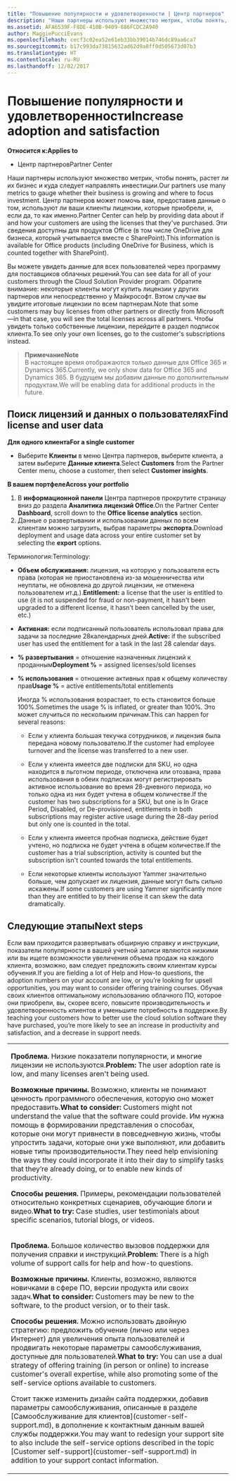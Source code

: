 ```yaml
---
title: "Повышение популярности и удовлетворенности | Центр партнеров"
description: "Наши партнеры используют множество метрик, чтобы понять, растет ли их бизнес и куда следует направлять инвестиции. Центр партнеров может помочь вам, предоставив данные о том, используют ли ваши клиенты лицензии, которые приобрели, и, если да, то как именно."
ms.assetid: AFA6539F-F8DE-410B-9409-886FCDC2A940
author: MaggiePucciEvans
ms.openlocfilehash: cecf3c02ea52e61eb33bb39014b746dc89aa6ca7
ms.sourcegitcommit: b17c993da73815632ad62d9a8ff0d505673d07b3
ms.translationtype: HT
ms.contentlocale: ru-RU
ms.lasthandoff: 12/02/2017
---
```

# <a name="increase-adoption-and-satisfaction"></a><span data-ttu-id="1f9b7-104">Повышение популярности и удовлетворенности</span><span class="sxs-lookup"><span data-stu-id="1f9b7-104">Increase adoption and satisfaction</span></span>

**<span data-ttu-id="1f9b7-105">Относится к:</span><span class="sxs-lookup"><span data-stu-id="1f9b7-105">Applies to</span></span>**

-  <span data-ttu-id="1f9b7-106">Центр партнеров</span><span class="sxs-lookup"><span data-stu-id="1f9b7-106">Partner Center</span></span>

<span data-ttu-id="1f9b7-107">Наши партнеры используют множество метрик, чтобы понять, растет ли их бизнес и куда следует направлять инвестиции.</span><span class="sxs-lookup"><span data-stu-id="1f9b7-107">Our partners use many metrics to gauge whether their business is growing and where to focus investment.</span></span> <span data-ttu-id="1f9b7-108">Центр партнеров может помочь вам, предоставив данные о том, используют ли ваши клиенты лицензии, которые приобрели, и, если да, то как именно.</span><span class="sxs-lookup"><span data-stu-id="1f9b7-108">Partner Center can help by providing data about if and how your customers are using the licenses that they've purchased.</span></span> <span data-ttu-id="1f9b7-109">Эти сведения доступны для продуктов Office (в том числе OneDrive для бизнеса, который учитывается вместе с SharePoint).</span><span class="sxs-lookup"><span data-stu-id="1f9b7-109">This information is available for Office products (including OneDrive for Business, which is counted together with SharePoint).</span></span>

<span data-ttu-id="1f9b7-110">Вы можете увидеть данные для всех пользователей через программу для поставщиков облачных решений.</span><span class="sxs-lookup"><span data-stu-id="1f9b7-110">You can see data for all of your customers through the Cloud Solution Provider program.</span></span> <span data-ttu-id="1f9b7-111">Обратите внимание: некоторые клиенты могут купить лицензии у других партнеров или непосредственно у Майкрософт. Вэтом случае вы увидите итоговые лицензии по всем партнерам.</span><span class="sxs-lookup"><span data-stu-id="1f9b7-111">Note that some customers may buy licenses from other partners or directly from Microsoft—in that case, you will see the total licenses across all partners.</span></span> <span data-ttu-id="1f9b7-112">Чтобы увидеть только собственные лицензии, перейдите в раздел подписок клиента.</span><span class="sxs-lookup"><span data-stu-id="1f9b7-112">To see only your own licenses, go to the customer's subscriptions instead.</span></span>

>**<span data-ttu-id="1f9b7-113">Примечание</span><span class="sxs-lookup"><span data-stu-id="1f9b7-113">Note</span></span>**<br> <span data-ttu-id="1f9b7-114">В настоящее время отображаются только данные для Office 365 и Dynamics 365.</span><span class="sxs-lookup"><span data-stu-id="1f9b7-114">Currently, we only show data for Office 365 and Dynamics 365.</span></span> <span data-ttu-id="1f9b7-115">В будущем мы добавим данные по дополнительным продуктам.</span><span class="sxs-lookup"><span data-stu-id="1f9b7-115">We will be enabling data for additional products in the future.</span></span>

## <a name="find-license-and-user-data"></a><span data-ttu-id="1f9b7-116">Поиск лицензий и данных о пользователях</span><span class="sxs-lookup"><span data-stu-id="1f9b7-116">Find license and user data</span></span>


**<span data-ttu-id="1f9b7-117">Для одного клиента</span><span class="sxs-lookup"><span data-stu-id="1f9b7-117">For a single customer</span></span>**

-   <span data-ttu-id="1f9b7-118">Выберите **Клиенты** в меню Центра партнеров, выберите клиента, а затем выберите **Данные клиента**.</span><span class="sxs-lookup"><span data-stu-id="1f9b7-118">Select **Customers** from the Partner Center menu, choose a customer, then select **Customer insights**.</span></span>

**<span data-ttu-id="1f9b7-119">В вашем портфеле</span><span class="sxs-lookup"><span data-stu-id="1f9b7-119">Across your portfolio</span></span>**

1.  <span data-ttu-id="1f9b7-120">В **информационной панели** Центра партнеров прокрутите страницу вниз до раздела **Аналитика лицензий Office**.</span><span class="sxs-lookup"><span data-stu-id="1f9b7-120">On the Partner Center **Dashboard**, scroll down to the **Office license analytics** section.</span></span>
2.  <span data-ttu-id="1f9b7-121">Данные о развертывании и использовании данных по всем клиентам можно загрузить, выбрав параметры **экспорта**.</span><span class="sxs-lookup"><span data-stu-id="1f9b7-121">Download deployment and usage data across your entire customer set by selecting the **export** options.</span></span>

<span data-ttu-id="1f9b7-122">Терминология:</span><span class="sxs-lookup"><span data-stu-id="1f9b7-122">Terminology:</span></span>

-   <span data-ttu-id="1f9b7-123">**Объем обслуживания:** лицензия, на которую у пользователя есть права (которая не приостановлена из-за мошенничества или неуплаты, не обновлена до другой лицензии, не отменена пользователем ит.д.).</span><span class="sxs-lookup"><span data-stu-id="1f9b7-123">**Entitlement:** a license that the user is entitled to use (it is not suspended for fraud or non-payment, it hasn't been upgraded to a different license, it hasn't been cancelled by the user, etc.)</span></span>

-   <span data-ttu-id="1f9b7-124">**Активная:** если подписанный пользователь использовал права для задачи за последние 28календарных дней.</span><span class="sxs-lookup"><span data-stu-id="1f9b7-124">**Active:** if the subscribed user has used the entitlement for a task in the last 28 calendar days.</span></span>

-   <span data-ttu-id="1f9b7-125">**% развертывания** = отношение назначенных лицензий к проданным</span><span class="sxs-lookup"><span data-stu-id="1f9b7-125">**Deployment %** = assigned licenses/sold licenses</span></span>

-   <span data-ttu-id="1f9b7-126">**% использования** = отношение активных прав к общему количеству прав</span><span class="sxs-lookup"><span data-stu-id="1f9b7-126">**Usage %** = active entitlements/total entitlements</span></span>

    <span data-ttu-id="1f9b7-127">Иногда % использования возрастает, то есть становится больше 100%.</span><span class="sxs-lookup"><span data-stu-id="1f9b7-127">Sometimes the usage % is inflated, or greater than 100%.</span></span> <span data-ttu-id="1f9b7-128">Это может случиться по нескольким причинам.</span><span class="sxs-lookup"><span data-stu-id="1f9b7-128">This can happen for several reasons:</span></span>

    -   <span data-ttu-id="1f9b7-129">Если у клиента большая текучка сотрудников, и лицензия была передана новому пользователю.</span><span class="sxs-lookup"><span data-stu-id="1f9b7-129">If the customer had employee turnover and the license was transferred to a new user.</span></span>

    -   <span data-ttu-id="1f9b7-130">Если у клиента имеется две подписки для SKU, но одна находится в льготном периоде, отключена или отозвана, права использования в обеих подписках могут регистрировать активное использование во время 28-дневного периода, но только одна из них будет учтена в общем количестве.</span><span class="sxs-lookup"><span data-stu-id="1f9b7-130">If the customer has two subscriptions for a SKU, but one is In Grace Period, Disabled, or De-provisioned, entitlements in both subscriptions may register active usage during the 28-day period but only one is counted in the total.</span></span>

    -   <span data-ttu-id="1f9b7-131">Если у клиента имеется пробная подписка, действие будет учтено, но подписка не будет учтена в общем количестве.</span><span class="sxs-lookup"><span data-stu-id="1f9b7-131">If the customer has a trial subscription, activity is counted but the subscription isn't counted towards the total entitlements.</span></span>

    -   <span data-ttu-id="1f9b7-132">Если некоторые клиенты используют Yammer значительно больше, чем допускает их лицензия, данные могут быть сильно искажены.</span><span class="sxs-lookup"><span data-stu-id="1f9b7-132">If some customers are using Yammer significantly more than they are entitled to by their license it can skew the data dramatically.</span></span>

## <a name="next-steps"></a><span data-ttu-id="1f9b7-133">Следующие этапы</span><span class="sxs-lookup"><span data-stu-id="1f9b7-133">Next steps</span></span>


<span data-ttu-id="1f9b7-134">Если вам приходится развертывать обширную справку и инструкции, показатели популярности в вашей учетной записи являются низкими или вы ищете возможности увеличения объема продаж на каждого клиента, возможно, вам следует предложить своим клиентам курсы обучения.</span><span class="sxs-lookup"><span data-stu-id="1f9b7-134">If you are fielding a lot of Help and How-to questions, the adoption numbers on your account are low, or you’re looking for upsell opportunities, you may want to consider offering training courses.</span></span> <span data-ttu-id="1f9b7-135">Обучая своих клиентов оптимальному использованию облачного ПО, которое они приобрели, вы, скорее всего, повысите производительность и удовлетворенность клиентов и уменьшите потребность в поддержке.</span><span class="sxs-lookup"><span data-stu-id="1f9b7-135">By teaching your customers how to better use the cloud solution software they have purchased, you’re more likely to see an increase in productivity and satisfaction, and a decrease in support needs.</span></span>

<table>
<colgroup>
<col width="100%" />
</colgroup>
<tbody>
<tr class="odd">
<td><p><span data-ttu-id="1f9b7-136"><strong>Проблема.</strong> Низкие показатели популярности, и многие лицензии не используются.</span><span class="sxs-lookup"><span data-stu-id="1f9b7-136"><strong>Problem:</strong> The user adoption rate is low, and many licenses aren't being used.</span></span></p>
<p><span data-ttu-id="1f9b7-137"><strong>Возможные причины.</strong> Возможно, клиенты не понимают ценность программного обеспечения, которую оно может предоставить.</span><span class="sxs-lookup"><span data-stu-id="1f9b7-137"><strong>What to consider:</strong> Customers might not understand the value that the software could provide.</span></span> <span data-ttu-id="1f9b7-138">Им нужна помощь в формировании представления о способах, которые они могут привнести в повседневную жизнь, чтобы упростить задачи, которые они уже выполняют, или добавить новые типы производительности.</span><span class="sxs-lookup"><span data-stu-id="1f9b7-138">They need help envisioning the ways they could incorporate it into their day to simplify tasks that they’re already doing, or to enable new kinds of productivity.</span></span></p>
<p><span data-ttu-id="1f9b7-139"><strong>Способы решения.</strong> Примеры, рекомендации пользователей относительно конкретных сценариев, обучающие блоги и видео.</span><span class="sxs-lookup"><span data-stu-id="1f9b7-139"><strong>What to try:</strong> Case studies, user testimonials about specific scenarios, tutorial blogs, or videos.</span></span></p></td>
</tr>
<tr class="even">
<td><p><span data-ttu-id="1f9b7-140"><strong>Проблема.</strong> Большое количество вызовов поддержки для получения справки и инструкций.</span><span class="sxs-lookup"><span data-stu-id="1f9b7-140"><strong>Problem:</strong> There is a high volume of support calls for help and how-to questions.</span></span></p>
<p><span data-ttu-id="1f9b7-141"><strong>Возможные причины.</strong> Клиенты, возможно, являются новичками в сфере ПО, версии продукта или своих задач.</span><span class="sxs-lookup"><span data-stu-id="1f9b7-141"><strong>What to consider:</strong> Customers may be new to the software, to the product version, or to their task.</span></span></p>
<p><span data-ttu-id="1f9b7-142"><strong>Способы решения.</strong> Можно использовать двойную стратегию: предложить обучение (лично или через Интернет) для увеличения опыта пользователей и продвигать некоторые параметры самообслуживания, доступные для пользователей.</span><span class="sxs-lookup"><span data-stu-id="1f9b7-142"><strong>What to try:</strong> You can use a dual strategy of offering training (in person or online) to increase customer's overall expertise, while also promoting some of the self-service options available to customers.</span></span></p>
<p><span data-ttu-id="1f9b7-143">Стоит также изменить дизайн сайта поддержки, добавив параметры самообслуживания, описанные в разделе [Самообслуживание для клиентов](customer-self-support.md), в дополнение к контактным данным вашей службы поддержки.</span><span class="sxs-lookup"><span data-stu-id="1f9b7-143">You may want to redesign your support site to also include the self-service options described in the topic [Customer self-support](customer-self-support.md) in addition to your support contact information.</span></span></p></td>
</tr>
</tbody>
</table>

 

 

 



